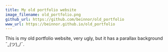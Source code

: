 ```yaml
---
title: My old portfolio website
image_filename: old_portfolio.png
github_url: https://github.com/beinnor/old_portfolio
www_url: https://beinnor.github.io/old_portfolio
---
```


This is my old portfolio website, very ugly, but it has a parallax background ¯\_(ツ)\_/¯.

